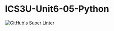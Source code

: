 # ICS3U-Unit6-05-Python

[![GitHub's Super Linter](https://github.com/Huzaifa-Khalid-2/ICS3U-Unit6-05-Python/workflows/GitHub's%20Super%20Linter/badge.svg)](https://github.com/Huzaifa-Khalid-2/ICS3U-Unit6-05-Python/actions)
